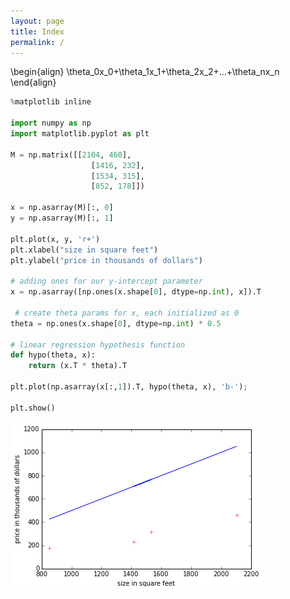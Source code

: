 ```yaml
---
layout: page
title: Index
permalink: /
---
```


\begin{align}
\theta_0x_0+\theta_1x_1+\theta_2x_2+...+\theta_nx_n
\end{align}


```python
%matplotlib inline

import numpy as np
import matplotlib.pyplot as plt
 
M = np.matrix([[2104, 460],
                  [1416, 232],
                  [1534, 315],
                  [852, 178]])
 
x = np.asarray(M)[:, 0]
y = np.asarray(M)[:, 1]
 
plt.plot(x, y, 'r+')
plt.xlabel("size in square feet")
plt.ylabel("price in thousands of dollars")
 
# adding ones for our y-intercept parameter
x = np.asarray([np.ones(x.shape[0], dtype=np.int), x]).T
 
 # create theta params for x, each initialized as 0
theta = np.ones(x.shape[0], dtype=np.int) * 0.5
 
# linear regression hypothesis function
def hypo(theta, x):
    return (x.T * theta).T
 
plt.plot(np.asarray(x[:,1]).T, hypo(theta, x), 'b-');
 
plt.show()
```


![png](index_files/index_1_0.png)



```python

```
